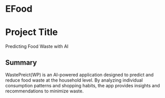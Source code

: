 # EFood
# Project Title
Predicting Food Waste with AI
## Summary
WastePreict(WP) is an AI-powered application designed to predict and reduce food waste at the household level. By analyzing individual consumption patterns and shopping habits, the app provides insights and recommendations to minimize waste. 
